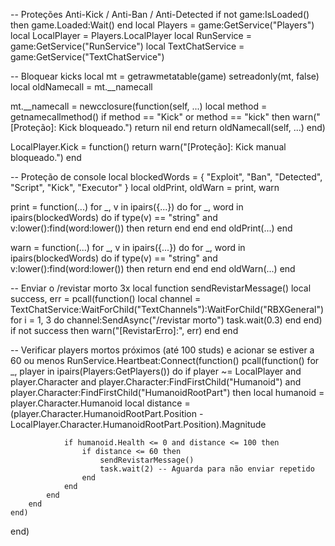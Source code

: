 -- Proteções Anti-Kick / Anti-Ban / Anti-Detected
if not game:IsLoaded() then game.Loaded:Wait() end
local Players = game:GetService("Players")
local LocalPlayer = Players.LocalPlayer
local RunService = game:GetService("RunService")
local TextChatService = game:GetService("TextChatService")

-- Bloquear kicks
local mt = getrawmetatable(game)
setreadonly(mt, false)
local oldNamecall = mt.__namecall

mt.__namecall = newcclosure(function(self, ...)
    local method = getnamecallmethod()
    if method == "Kick" or method == "kick" then
        warn("[Proteção]: Kick bloqueado.")
        return nil
    end
    return oldNamecall(self, ...)
end)

LocalPlayer.Kick = function()
    return warn("[Proteção]: Kick manual bloqueado.")
end

-- Proteção de console
local blockedWords = { "Exploit", "Ban", "Detected", "Script", "Kick", "Executor" }
local oldPrint, oldWarn = print, warn

print = function(...)
    for _, v in ipairs({...}) do
        for _, word in ipairs(blockedWords) do
            if type(v) == "string" and v:lower():find(word:lower()) then return end
        end
    end
    oldPrint(...)
end

warn = function(...)
    for _, v in ipairs({...}) do
        for _, word in ipairs(blockedWords) do
            if type(v) == "string" and v:lower():find(word:lower()) then return end
        end
    end
    oldWarn(...)
end

-- Enviar o /revistar morto 3x
local function sendRevistarMessage()
    local success, err = pcall(function()
        local channel = TextChatService:WaitForChild("TextChannels"):WaitForChild("RBXGeneral")
        for i = 1, 3 do
            channel:SendAsync("/revistar morto")
            task.wait(0.3)
        end
    end)
    if not success then
        warn("[RevistarErro]:", err)
    end
end

-- Verificar players mortos próximos (até 100 studs) e acionar se estiver a 60 ou menos
RunService.Heartbeat:Connect(function()
    pcall(function()
        for _, player in ipairs(Players:GetPlayers()) do
            if player ~= LocalPlayer and player.Character and player.Character:FindFirstChild("Humanoid") and player.Character:FindFirstChild("HumanoidRootPart") then
                local humanoid = player.Character.Humanoid
                local distance = (player.Character.HumanoidRootPart.Position - LocalPlayer.Character.HumanoidRootPart.Position).Magnitude

                if humanoid.Health <= 0 and distance <= 100 then
                    if distance <= 60 then
                        sendRevistarMessage()
                        task.wait(2) -- Aguarda para não enviar repetido
                    end
                end
            end
        end
    end)
end)
